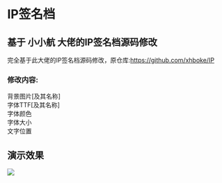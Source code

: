 # IP签名档
<h2>基于 小小航 大佬的IP签名档源码修改</h2>
完全基于此大佬的IP签名档源码修改，原仓库:<a href="//github.com/xhboke/IP">https://github.com/xhboke/IP</a><br />
<h3>修改内容:</h3>
背景图片[及其名称]<br />
字体TTF[及其名称]<br />
字体颜色<br />
字体大小<br />
文字位置
<h2>演示效果</h2>
<img src="https://i.huahuo-cn.tk/IP-AG.png"/>
